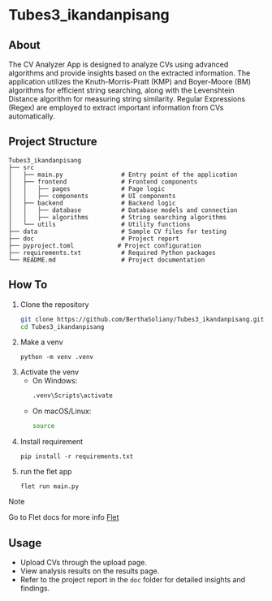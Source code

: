 # Tubes3_ikandanpisang

## About
The CV Analyzer App is designed to analyze CVs using advanced algorithms and provide insights based on the extracted information. The application utilizes the Knuth-Morris-Pratt (KMP) and Boyer-Moore (BM) algorithms for efficient string searching, along with the Levenshtein Distance algorithm for measuring string similarity. Regular Expressions (Regex) are employed to extract important information from CVs automatically.

## Project Structure
```
Tubes3_ikandanpisang
├── src
│   ├── main.py                # Entry point of the application
│   ├── frontend               # Frontend components
│   │   ├── pages              # Page logic
│   │   ├── components         # UI components
│   ├── backend                # Backend logic
│   │   ├── database           # Database models and connection
│   │   ├── algorithms         # String searching algorithms
│   └── utils                  # Utility functions
├── data                       # Sample CV files for testing
├── doc                        # Project report
├── pyproject.toml            # Project configuration
├── requirements.txt           # Required Python packages
└── README.md                  # Project documentation
```

## How To
1. Clone the repository
    ```bash
   git clone https://github.com/BerthaSoliany/Tubes3_ikandanpisang.git
   cd Tubes3_ikandanpisang
   ```
2. Make a venv
    ```
    python -m venv .venv
    ```
3. Activate the venv
   - On Windows:
     ```bash
     .venv\Scripts\activate
     ```
   - On macOS/Linux:
     ```bash
     source 
4. Install requirement
    ```
    pip install -r requirements.txt
    ```
5. run the flet app
    ```
    flet run main.py
    ```
> [!NOTE]
> Go to Flet docs for more info [Flet](https://flet.dev/docs/)

## Usage
- Upload CVs through the upload page.
- View analysis results on the results page.
- Refer to the project report in the `doc` folder for detailed insights and findings.